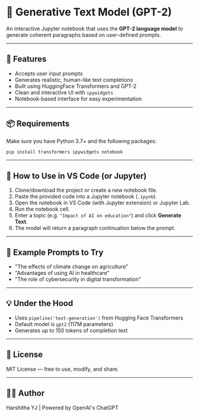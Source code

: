 # 🧠 Generative Text Model (GPT-2)

An interactive Jupyter notebook that uses the **GPT-2 language model** to generate coherent paragraphs based on user-defined prompts.

---

## 📌 Features

* Accepts user input prompts
* Generates realistic, human-like text completions
* Built using HuggingFace Transformers and GPT-2
* Clean and interactive UI with `ipywidgets`
* Notebook-based interface for easy experimentation

---

## 📦 Requirements

Make sure you have Python 3.7+ and the following packages:

```bash
pip install transformers ipywidgets notebook
```

---

## 🚀 How to Use in VS Code (or Jupyter)

1. Clone/download the project or create a new notebook file.
2. Paste the provided code into a Jupyter notebook (`.ipynb`).
3. Open the notebook in VS Code (with Jupyter extension) or Jupyter Lab.
4. Run the notebook cell.
5. Enter a topic (e.g. `"Impact of AI on education"`) and click **Generate Text**.
6. The model will return a paragraph continuation below the prompt.

---

## 🧪 Example Prompts to Try

* "The effects of climate change on agriculture"
* "Advantages of using AI in healthcare"
* "The role of cybersecurity in digital transformation"

---

## 💡 Under the Hood

* Uses `pipeline('text-generation')` from Hugging Face Transformers
* Default model is `gpt2` (117M parameters)
* Generates up to 150 tokens of completion text

---

## 📄 License

MIT License — free to use, modify, and share.

---

## 👩‍💻 Author

Harshitha YJ | Powered by OpenAI's ChatGPT
